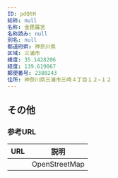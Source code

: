 ```yaml
---
ID: pdQtH
総称: null
名称: 金毘羅宮
名称読み: null
別名: null
都道府県: 神奈川県
区域: 三浦市
緯度: 35.1428206
経度: 139.619067
郵便番号: 2380243
住所: 神奈川県三浦市三崎４丁目１２−１２
---
```


## その他

### 参考URL

| URL | 説明          |
| --- | ------------- |
|     | OpenStreetMap |

